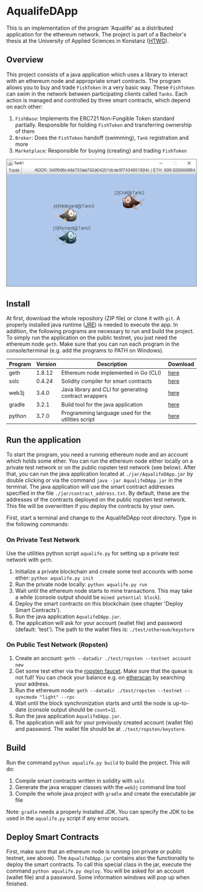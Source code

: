 # AqualifeDApp
This is an implementation of the program 'Aqualife' as a distributed application for the ethereum network. The project is part of a Bachelor's thesis at the University of Applied Sciences in Konstanz ([HTWG](https://www.htwg-konstanz.de)).

## Overview

This project consists of a java application which uses a library to interact with an ethereum node and appropriate smart contracts. The program allows you to buy and trade `FishToken` in a very basic way. These `FishToken` can swim in the network between participating clients called `Tanks`. Each action is managed and controlled by three smart contracts, which depend on each other:

1. `FishBase`: Implements the ERC721 Non-Fungible Token standard partially. Responsible for holding `FishToken` and transferring ownership of them
1. `Broker`: Does the `FishToken` handoff (swimming), `Tank` registration and more
1. `Marketplace`: Responsible for buying (creating) and trading `FishToken`

![TankDemo](misc/TankDemo2.png)

## Install

At first, download the whole repository (ZIP file) or clone it with `git`. A properly installed java runtime ([JRE](https://java.com/de/download/)) is needed to execute the app. In addition, the following programs are necessary to run and build the project. To simply run the application on the public testnet, you just need the ethereum node `geth`. Make sure that you can run each program in the console/terminal (e.g. add the programs to PATH on Windows).

| Program | Version | Description                                           | Download                                                  |
|---------|---------|-------------------------------------------------------|-----------------------------------------------------------|
| geth    | 1.8.12  | Ethereum node implemented in Go (CLI)                 | [here](https://ethereum.github.io/go-ethereum/downloads/) |
| solc    | 0.4.24  | Solidity compiler for smart contracts                 | [here](https://github.com/ethereum/solidity/releases)     |
| web3j   | 3.4.0   | Java library and CLI for generating contract wrappers | [here](https://github.com/web3j/web3j/releases)           |
| gradle  | 3.2.1   | Build tool for the java application                   | [here](https://gradle.org/install/)                       |
| python  | 3.7.0   | Programming language used for the utilities script    | [here](https://www.python.org/downloads/)                 |

## Run the application

To start the program, you need a running ethereum node and an account which holds some ether.
You can run the ethereum node either locally on a private test network or on the public ropsten test network (see below).
After that, you can run the java application located at `./jar/AqualifeDApp.jar` by double clicking or via the command `java -jar AqualifeDApp.jar` in the terminal. The java application will use the smart contract addresses specified in the file `./jar/contract_address.txt`. By default, these are the addresses of the contracts deployed on the public ropsten test network. This file will be overwritten if you deploy the contracts by your own.

First, start a terminal and change to the AqualifeDApp root directory. Type in the following commands:

### On Private Test Network

Use the utilities python script `aqualife.py` for setting up a private test network with `geth`.

1. Initialize a private blockchain and create some test accounts with some ether: `python aqualife.py init`
1. Run the private node locally: `python aqualife.py run`
1. Wait until the ethereum node starts to mine transactions. This may take a while (console output should be `mined potential block`).
1. Deploy the smart contracts on this blockchain (see chapter 'Deploy Smart Contracts').
1. Run the java application `AqualifeDApp.jar`.
1. The application will ask for your account (wallet file) and password (default: 'test'). The path to the wallet files is: `./test/ethereum/keystore`

### On Public Test Network (Ropsten)

1. Create an account: `geth --datadir ./test/ropsten --testnet account new`
1. Get some test ether via the [ropsten faucet](http://faucet.ropsten.be:3001/). Make sure that the queue is not full! You can check your balance e.g. on [etherscan](https://ropsten.etherscan.io/) by searching your address.
1. Run the ethereum node: `geth --datadir ./test/ropsten --testnet --syncmode "light" --rpc`
1. Wait until the block synchronization starts and until the node is up-to-date (console output should be `count=1`). 
1. Run the java application `AqualifeDApp.jar`.
1. The application will ask for your previously created account (wallet file) and password. The wallet file should be at `./test/ropsten/keystore`.

## Build

Run the command `python aqualife.py build` to build the project. This will do:

1. Compile smart contracts written in solidity with `solc`
1. Generate the java wrapper classes with the `web3j` command line tool
1. Compile the whole java project with `gradle` and create the executable jar file

Note: `gradle` needs a properly installed JDK. You can specify the JDK to be used in the `aqualife.py` script if any error occurs.

## Deploy Smart Contracts

First, make sure that an ethereum node is running (on private or public testnet, see above). The `AqualifeDApp.jar` contains also the functionality to deploy the smart contracts. To call this special class in the jar, execute the command `python aqualife.py deploy`. You will be asked for an account (wallet file) and a password. Some information windows will pop up when finished.